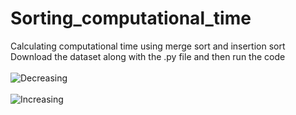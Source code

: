 # Sorting_computational_time
Calculating computational time using merge sort and insertion sort
Download the dataset along with the .py file and then run the code
<br>
<br>
![Decreasing](https://github.com/technocrats-portfolio/Sorting_computational_time/assets/149525727/48569768-be3b-4c97-8fd3-b2ee5d9cadd7)
<br>
<br>
![Increasing](https://github.com/technocrats-portfolio/Sorting_computational_time/assets/149525727/518965ad-d12f-434c-911f-36b6f4c1ae0e)

